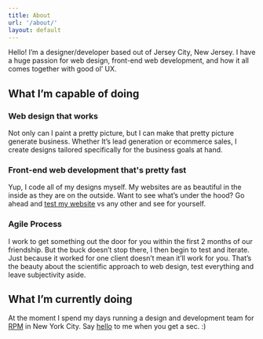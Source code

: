 ```yaml
---
title: About
url: '/about/'
layout: default
---
```




<p>Hello! I’m a designer/developer based out of Jersey City, New Jersey. I have a huge passion for web design, front-end web development, and how it all comes together with good&nbsp;ol’&nbsp;UX. </p>

<h2 class="text-aligncenter">What I’m capable of doing</h2>

<h3 class="text-aligncenter">Web design that works</h3>

<p>Not only can I paint a pretty picture, but I can make that pretty picture generate business. Whether It’s lead generation or ecommerce sales, I create designs tailored specifically for the business goals at hand.</p>

<h3 class="text-aligncenter">Front-end web development that's pretty fast</h3>

<p>Yup, I code all of my designs myself. My websites are as beautiful in the inside as they are on the outside. Want to see what’s under the hood? Go ahead and <a href="https://www.webpagetest.org/video/" target="_blank">test my website</a> vs any other and see for yourself. </p>

<h3 class="text-aligncenter">Agile Process</h3>

<p>I work to get something out the door for you within the first 2 months of our friendship. But the buck doesn’t stop there, I then begin to test and iterate. Just because it worked for one client doesn’t mean it’ll work for you. That’s the beauty about the scientific approach to web design, test everything and leave subjectivity aside.</p>



<h2 class="text-aligncenter">What I’m currently doing</h2>

<p>At the moment I spend my days running a design and development team for <a href="http://rpm.thomasnet.com" target="_blank">RPM</a> in New York City. Say <a href="https://twitter.com/juliangav" target="_blank">hello</a> to me when you get a sec. :) </p>

